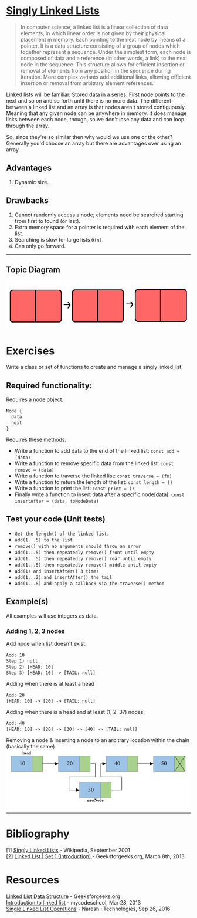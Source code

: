 # [Singly Linked Lists](https://en.wikipedia.org/wiki/Linked_list#Singly_linked_linear_lists_vs._other_lists)
> In computer science, a linked list is a linear collection of data elements, in which linear order is not given by their physical placement in memory. Each pointing to the next node by means of a pointer. It is a data structure consisting of a group of nodes which together represent a sequence. Under the simplest form, each node is composed of data and a reference (in other words, a link) to the next node in the sequence. This structure allows for efficient insertion or removal of elements from any position in the sequence during iteration. More complex variants add additional links, allowing efficient insertion or removal from arbitrary element references.

Linked lists will be familiar. Stored data in a series. First node points to the next and so on and so forth until there is no more data. The different between a linked list and an array is that nodes aren't stored contiguously. Meaning that any given node can be anywhere in memory. It does manage links between each node, though, so we don't lose any data and can loop through the array.

So, since they're so similar then why would we use one or the other? Generally you'd choose an array but there are advantages over using an array.

## Advantages
1. Dynamic size.

## Drawbacks
1. Cannot randomly access a node; elements need be searched starting from first to found (or last).
1. Extra memory space for a pointer is required with each element of the list.
1. Searching is slow for large lists `Θ(n)`.
1. Can only go forward.

------------------------------------------------------------------------------------------------

## Topic Diagram
![placeholder](https://raw.githubusercontent.com/mrpotatoes/computer-science-in-javascript/master/src/data-structures/linked-list-singly/reference-image.png)

# Exercises
Write a class or set of functions to create and manage a singly linked list.

## Required functionality:
Requires a node object.
```
Node {
  data
  next
}
```

Requires these methods:
* Write a function to add data to the end of the linked list: `const add = (data)`
* Write a function to remove specific data from the linked list: `const remove = (data)`
* Write a function to traverse the linked list: `const traverse = (fn)`
* Write a function to return the length of the list: `const length = ()`
* Write a function to print the list: `const print = ()`
* Finally write a function to insert data after a specific node[data]: `const insertAfter = (data, toNodeData)`

## Test your code (Unit tests)
* `Get the length() of the linked list.`
* `add(1...5) to the list`
* `remove() with no arguments should throw an error`
* `add(1...5) then repeatedly remove() front until empty`
* `add(1...5) then repeatedly remove() rear until empty`
* `add(1...5) then repeatedly remove() middle until empty`
* `add(1) and insertAfter() 3 times`
* `add(1...2) and insertAfter() the tail`
* `add(1...5) and apply a callback via the traverse() method`

## Example(s)
All examples will use integers as data.

### Adding 1, 2, 3 nodes
Add node when list doesn't exist.
```
Add: 10
Step 1) null
Step 2) [HEAD: 10]
Step 3) [HEAD: 10] -> [TAIL: null]
```

Adding when there is at least a head
```
Add: 20
[HEAD: 10] -> [20] -> [TAIL: null]
```

Adding when there is a head and at least (1, 2, 3?) nodes.
```
Add: 40
[HEAD: 10] -> [20] -> [30] -> [40] -> [TAIL: null]
```

Removing a node & inserting a node to an arbitrary location within the chain (basically the same)
![](https://raw.githubusercontent.com/mrpotatoes/computer-science-in-javascript/master/src/data-structures/linked-list-singly/reference.insert-after.png)

___
# Bibliography
[1] [Singly Linked Lists](https://en.wikipedia.org/wiki/Linked_list#Singly_linked_linear_lists_vs._other_lists) - Wikipedia, September 2001<br />
[2] [Linked List | Set 1 (Introduction)
](http://www.geeksforgeeks.org/linked-list-set-1-introduction/) - Geeksforgeeks.org, March 8th, 2013<br />

# Resources
[Linked List Data Structure](http://www.geeksforgeeks.org/data-structures/linked-list/) - Geeksforgeeks.org<br />
[Introduction to linked list](https://www.youtube.com/watch?v=NobHlGUjV3g) - mycodeschool, Mar 28, 2013 <br />
[Single Linked List Operations](https://www.youtube.com/watch?v=o1QaGUEi6ew) - Naresh i Technologies, Sep 26, 2016 <br />
